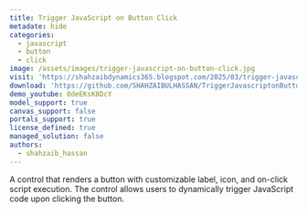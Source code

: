 ```yaml
---
title: Trigger JavaScript on Button Click
metadate: hide
categories:
  - javascript
  - button
  - click
image: /assets/images/trigger-javascript-on-button-click.jpg
visit: 'https://shahzaibdynamics365.blogspot.com/2025/03/trigger-javascript-on-click-of-button.html'
download: 'https://github.com/SHAHZAIBULHASSAN/TriggerJavascriptonButtonClick'
demo_youtube: 0deEKsK8DcY
model_support: true
canvas_support: false
portals_support: true
license_defined: true
managed_solution: false
authors:
  - shahzaib_hassan
---
```

A control that renders a button with customizable label, icon, and on-click script execution. The control allows users to dynamically trigger JavaScript code upon clicking the button.
